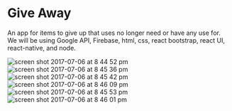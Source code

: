 # Give Away
An app for items to give up that uses no longer need or have any use for.
We will be using Google API, Firebase, html, css, react bootstrap, react UI, react-native, and node.

![screen shot 2017-07-06 at 8 44 52 pm](https://user-images.githubusercontent.com/20818371/27938462-3634de16-628c-11e7-8b11-059950afed95.png)
![screen shot 2017-07-06 at 8 45 36 pm](https://user-images.githubusercontent.com/20818371/27938475-3ae2868e-628c-11e7-8363-3a2c0c4675cd.png)
![screen shot 2017-07-06 at 8 45 42 pm](https://user-images.githubusercontent.com/20818371/27938476-3c21d5a4-628c-11e7-884b-64d75607d14d.png)
![screen shot 2017-07-06 at 8 46 09 pm](https://user-images.githubusercontent.com/20818371/27938487-4515dfac-628c-11e7-8854-6b471d08d9ad.png)
![screen shot 2017-07-06 at 8 45 53 pm](https://user-images.githubusercontent.com/20818371/27938477-3e7296a4-628c-11e7-9170-6de7ca402619.png)
![screen shot 2017-07-06 at 8 46 01 pm](https://user-images.githubusercontent.com/20818371/27938479-429e9d04-628c-11e7-8d0a-9e57b4beb64f.png)
